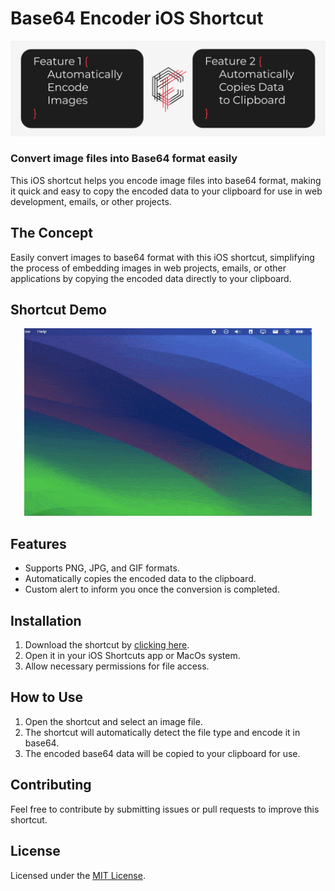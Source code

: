 # Base64 Encoder iOS Shortcut

![Project Cover](https://raw.githubusercontent.com/coelhof12/ios-shortcuts-base64-encoder/main/assets/Repo_Cover.jpg)

### Convert image files into Base64 format easily

This iOS shortcut helps you encode image files into base64 format, making it quick and easy to copy the encoded data to your clipboard for use in web development, emails, or other projects.

## The Concept

Easily convert images to base64 format with this iOS shortcut, simplifying the process of embedding images in web projects, emails, or other applications by copying the encoded data directly to your clipboard.

## Shortcut Demo

<p align="center"> 
   <img width="460" height="300" src="https://raw.githubusercontent.com/coelhof12/ios-shortcuts-base64-encoder/refs/heads/main/assets/base64_shortcut_demo.gif"> 
</p>

## Features

- Supports PNG, JPG, and GIF formats.
- Automatically copies the encoded data to the clipboard.
- Custom alert to inform you once the conversion is completed.

## Installation

1. Download the shortcut by [clicking here](<[iCloudLinkToShortcut](https://www.icloud.com/shortcuts/fb18fa048a5f43f9a04e4d6813b826fd)>).
2. Open it in your iOS Shortcuts app or MacOs system.
3. Allow necessary permissions for file access.

## How to Use

1. Open the shortcut and select an image file.
2. The shortcut will automatically detect the file type and encode it in base64.
3. The encoded base64 data will be copied to your clipboard for use.

## Contributing

Feel free to contribute by submitting issues or pull requests to improve this shortcut.

## License

Licensed under the [MIT License](LICENSE).
